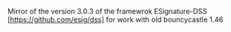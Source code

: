 Mirror of the version 3.0.3 of the framewrok ESignature-DSS [https://github.com/esig/dss] for work with old bouncycastle 1.46
